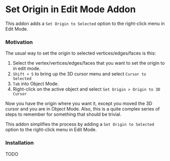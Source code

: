 # Set Origin in Edit Mode Addon

This addon adds a `Set Origin to Selected` option to the right-click menu in Edit Mode.

### Motivation

The usual way to set the origin to selected vertices/edges/faces is this:

1. Select the vertex/vertices/edges/faces that you want to set the origin to in edit mode.
2. `Shift + S` to bring up the 3D cursor menu and select `Cursor to Selected`
3. `Tab` into Object Mode.
4. Right-click on the active object and select `Set Origin > Origin to 3D Cursor`

Now you have the origin where you want it, except you moved the 3D cursor and you are in Object Mode. Also, this is a quite complex series of steps to remember for something that should be trivial.

This addon simplifies the process by adding a `Set Origin to Selected` option to the right-click menu in Edit Mode.

### Installation

TODO 
